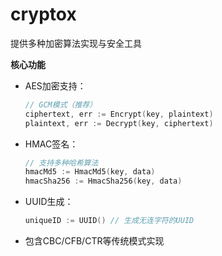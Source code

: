 # cryptox  

提供多种加密算法实现与安全工具  

**核心功能**  
- AES加密支持：  
  ```go  
  // GCM模式（推荐）  
  ciphertext, err := Encrypt(key, plaintext)  
  plaintext, err := Decrypt(key, ciphertext)  
  ```  
- HMAC签名：  
  ```go  
  // 支持多种哈希算法  
  hmacMd5 := HmacMd5(key, data)  
  hmacSha256 := HmacSha256(key, data)  
  ```  
- UUID生成：  
  ```go  
  uniqueID := UUID() // 生成无连字符的UUID  
  ```  
- 包含CBC/CFB/CTR等传统模式实现